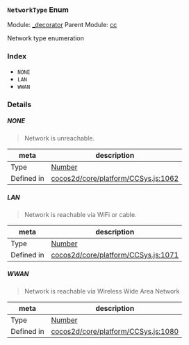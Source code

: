 ### `NetworkType` Enum



Module: [_decorator](../modules/_decorator.md)
Parent Module: [cc](../modules/cc.md)


Network type enumeration


### Index
  - `NONE`
  - `LAN`
  - `WWAN`

### Details


##### NONE

> Network is unreachable.

| meta | description |
|------|-------------|
| Type | <a href="https://developer.mozilla.org/en/JavaScript/Reference/Global_Objects/Number" class="crosslink external" target="_blank">Number</a> |
| Defined in | [cocos2d/core/platform/CCSys.js:1062](https://github.com/cocos-creator/engine/blob/44d068bea8120146521ec334827cb5b67a7d9b8f/cocos2d/core/platform/CCSys.js#L1062) |



##### LAN

> Network is reachable via WiFi or cable.

| meta | description |
|------|-------------|
| Type | <a href="https://developer.mozilla.org/en/JavaScript/Reference/Global_Objects/Number" class="crosslink external" target="_blank">Number</a> |
| Defined in | [cocos2d/core/platform/CCSys.js:1071](https://github.com/cocos-creator/engine/blob/44d068bea8120146521ec334827cb5b67a7d9b8f/cocos2d/core/platform/CCSys.js#L1071) |



##### WWAN

> Network is reachable via Wireless Wide Area Network

| meta | description |
|------|-------------|
| Type | <a href="https://developer.mozilla.org/en/JavaScript/Reference/Global_Objects/Number" class="crosslink external" target="_blank">Number</a> |
| Defined in | [cocos2d/core/platform/CCSys.js:1080](https://github.com/cocos-creator/engine/blob/44d068bea8120146521ec334827cb5b67a7d9b8f/cocos2d/core/platform/CCSys.js#L1080) |


